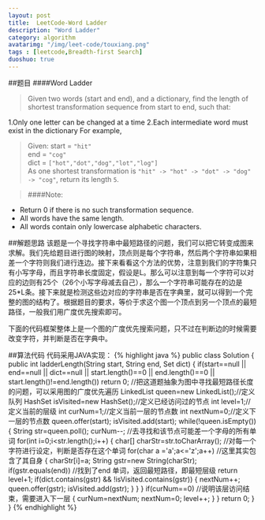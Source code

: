 ```yaml
---
layout: post
title:  LeetCode-Word Ladder
description: "Word Ladder"
category: algorithm
avatarimg: "/img/leet-code/touxiang.png"
tags : [leetcode,Breadth-first Search]
duoshuo: true
---
```

##题目
####Word Ladder
>Given two words (start and end), and a dictionary, find the length of shortest transformation sequence from start to end, such that:
>
1.Only one letter can be changed at a time
2.Each intermediate word must exist in the dictionary
For example,

>Given:
>start = `"hit"`   
>end = `"cog"`  
>dict = `["hot","dot","dog","lot","log"]`   
>As one shortest transformation is `"hit" -> "hot" -> "dot" -> "dog" -> "cog"`,
return its length `5`.    

>####Note:
+ Return 0 if there is no such transformation sequence.
+ All words have the same length.
+ All words contain only lowercase alphabetic characters.

<!-- more -->
	
##解题思路
该题是一个寻找字符串中最短路径的问题，我们可以把它转变成图来求解。我们先给题目进行图的映射，顶点则是每个字符串，然后两个字符串如果相差一个字符则我们进行连边。接下来看看这个方法的优势，注意到我们的字符集只有小写字母，而且字符串长度固定，假设是L。那么可以注意到每一个字符可以对应的边则有25个（26个小写字母减去自己），那么一个字符串可能存在的边是25*L条。接下来就是检测这些边对应的字符串是否在字典里，就可以得到一个完整的图的结构了。根据题目的要求，等价于求这个图一个顶点到另一个顶点的最短路径，一般我们用广度优先搜索即可。

下面的代码框架整体上是一个图的广度优先搜索问题，只不过在判断边的时候需要改变字符，并判断是否在字典中。

##算法代码
代码采用JAVA实现： 
{% highlight java %}
public class Solution {
    public int ladderLength(String start, String end, Set<String> dict) {
        if(start==null || end==null || dict==null || start.length()==0 || end.length()==0 || start.length()!=end.length())
        	return 0;
        //把这道题抽象为图中寻找最短路径长度的问题，可以采用图的广度优先遍历
        LinkedList<String> queen=new LinkedList<String>();//定义队列
        HashSet<String> isVisited=new HashSet<String>();//定义已经访问过的节点
        int level=1;//定义当前的层级
        int curNum=1;//定义当前一层的节点数
        int nextNum=0;//定义下一层的节点数
        queen.offer(start);
        isVisited.add(start);
        while(!queen.isEmpty())
        {
        	String str=queen.poll();
        	curNum--;
        	//去寻找和该节点可能差一个字母的所有单词
        	for(int i=0;i<str.length();i++)
        	{
        		char[] charStr=str.toCharArray();
        		//对每一个字符进行设定，判断是否存在这个单词
        		for(char a ='a';a<='z';a++) //这里其实包含了其自身
        		{
        			charStr[i]=a;
        			String gstr=new String(charStr);
        			if(gstr.equals(end)) //找到了end 单词，返回最短路径，即最短层级
        				return level+1;
        			if(dict.contains(gstr) && !isVisited.contains(gstr))
        			{
        				nextNum++;
        				queen.offer(gstr);
        				isVisited.add(gstr);
        			}
        		}
        	}
        	if(curNum==0) //说明该层访问结束，需要进入下一层
        	{
        		curNum=nextNum;
        		nextNum=0;
        		level++;
        	}
        }
        return 0;
    }
}
{% endhighlight %}









